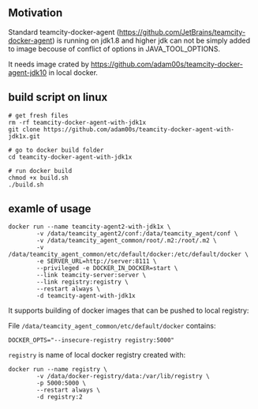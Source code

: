 ## Motivation

Standard teamcity-docker-agent (https://github.com/JetBrains/teamcity-docker-agent) is running on jdk1.8 and higher jdk can not be simply added to image becouse of conflict 
of options in JAVA_TOOL_OPTIONS.

It needs image crated by https://github.com/adam00s/teamcity-docker-agent-jdk10 in local docker.

## build script on linux

```
# get fresh files
rm -rf teamcity-docker-agent-with-jdk1x
git clone https://github.com/adam00s/teamcity-docker-agent-with-jdk1x.git

# go to docker build folder
cd teamcity-docker-agent-with-jdk1x

# run docker build
chmod +x build.sh
./build.sh
```

## examle of usage

```
docker run --name teamcity-agent2-with-jdk1x \
        -v /data/teamcity_agent2/conf:/data/teamcity_agent/conf \
        -v /data/teamcity_agent_common/root/.m2:/root/.m2 \
        -v /data/teamcity_agent_common/etc/default/docker:/etc/default/docker \
        -e SERVER_URL=http://server:8111 \
        --privileged -e DOCKER_IN_DOCKER=start \
        --link teamcity-server:server \
        --link registry:registry \
        --restart always \
        -d teamcity-agent-with-jdk1x
```

It supports building of docker images that can be pushed to local registry:

File `/data/teamcity_agent_common/etc/default/docker` contains:
```
DOCKER_OPTS="--insecure-registry registry:5000"
```

`registry` is name of local docker registry created with:
```
docker run --name registry \
        -v /data/docker-registry/data:/var/lib/registry \
        -p 5000:5000 \
        --restart always \
        -d registry:2
```
